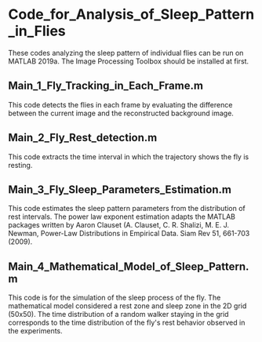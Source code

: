 # Code_for_Analysis_of_Sleep_Pattern_in_Flies
These codes analyzing the sleep pattern of individual flies can be run on MATLAB 2019a.
The Image Processing Toolbox should be installed at first.
## Main_1_Fly_Tracking_in_Each_Frame.m
This code detects the flies in each frame by evaluating the difference between the current image and the reconstructed background image.
## Main_2_Fly_Rest_detection.m
This code extracts the time interval in which the trajectory shows the fly is resting.
## Main_3_Fly_Sleep_Parameters_Estimation.m
This code estimates the sleep pattern parameters from the distribution of rest intervals. The power law exponent estimation adapts the MATLAB packages written by Aaron Clauset (A. Clauset, C. R. Shalizi, M. E. J. Newman, Power-Law Distributions in Empirical Data. Siam Rev 51, 661-703 (2009). 
## Main_4_Mathematical_Model_of_Sleep_Pattern.m
This code is for the simulation of the sleep process of the fly. The mathematical model considered a rest zone and sleep zone in the 2D grid (50x50). The time distribution of a random walker staying in the grid corresponds to the time distribution of the fly's rest behavior observed in the experiments.

